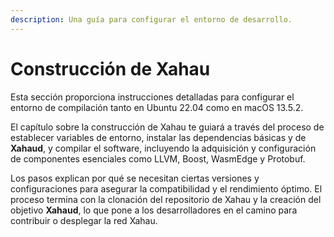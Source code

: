 ```yaml
---
description: Una guía para configurar el entorno de desarrollo.
---
```


# Construcción de Xahau

Esta sección proporciona instrucciones detalladas para configurar el entorno de compilación tanto en Ubuntu 22.04 como en macOS 13.5.2.

El capítulo sobre la construcción de Xahau te guiará a través del proceso de establecer variables de entorno, instalar las dependencias básicas y de **Xahaud**, y compilar el software, incluyendo la adquisición y configuración de componentes esenciales como LLVM, Boost, WasmEdge y Protobuf.

Los pasos explican por qué se necesitan ciertas versiones y configuraciones para asegurar la compatibilidad y el rendimiento óptimo. El proceso termina con la clonación del repositorio de Xahau y la creación del objetivo **Xahaud**, lo que pone a los desarrolladores en el camino para contribuir o desplegar la red Xahau.